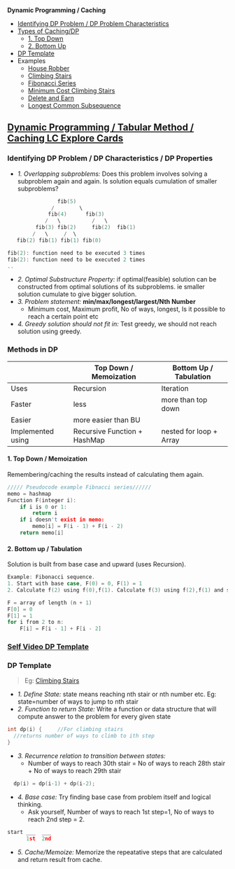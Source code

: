 **Dynamic Programming / Caching**
- [Identifying DP Problem / DP Problem Characteristics](#i)
- [Types of Caching/DP](#t)
  - [1. Top Down](#td)
  - [2. Bottom Up](#bu)
- [DP Template](#tem)
- Examples
  - [House Robber](/DS_Questions/Questions/vectors_arrays/Find_Search_Count/Find/Unsorted/Maximum/Max_Money_House_Robber.md)
  - [Climbing Stairs](/DS_Questions/Questions/Permutation_Combination/No_of_Ways_to_Climb_ith_Stairs_1or2Steps.md)
  - [Fibonacci Series](/DS_Questions/Questions/Number/Fibonacci_Number.md)
  - [Minimum Cost Climbing Stairs](/DS_Questions/Questions/Number/Minimum_Cost_Climbing_Stairs.md)
  - [Delete and Earn](/DS_Questions/Questions/Number/Delete_and_Earn_or_Max_Gains.md)
  - [Longest Common Subsequence](/DS_Questions/Questions/Strings/SubString_SubSequence/Longest_Common_SubSequence_in_2_strings.md)


## [Dynamic Programming / Tabular Method / Caching LC Explore Cards](https://leetcode.com/explore/featured/card/dynamic-programming/630/an-introduction-to-dynamic-programming/4034/)
<a name=i></a>
### Identifying DP Problem / DP Characteristics / DP Properties
- _1. Overlapping subproblems:_ Does this problem involves solving a subproblem again and again. Is solution equals cumulation of smaller subproblems?
```c
                fib(5)
              /        \ 
             fib(4)      fib(3)
            /   \          /   \   
         fib(3) fib(2)     fib(2)  fib(1)
        /   \     /  \
   fib(2) fib(1) fib(1) fib(0) 

fib(2): function need to be executed 3 times
fib(2): function need to be executed 2 times
..
```
- _2. Optimal Substructure Property:_ if optimal(feasible) solution can be constructed from optimal solutions of its subproblems. ie smaller solution cumulate to give bigger solution.
- _3. Problem statement:_ **min/max/longest/largest/Nth Number**
  - Minimum cost, Maximum profit, No of ways, longest, Is it possible to reach a certain point etc
- _4. Greedy solution should not fit in:_ Test greedy, we should not reach solution using greedy.

<a name=t></a>
### Methods in DP

||Top Down / Memoization|Bottom Up / Tabulation|
|---|---|---|
|Uses| Recursion | Iteration |
|Faster| less | more than top down |
|Easier| more easier than BU||
|Implemented using|Recursive Function + HashMap|nested for loop + Array|

<a name=td></a>
#### 1. Top Down / Memoization 
Remembering/caching the results instead of calculating them again. 
```c
///// Pseudocode example Fibnacci series//////
memo = hashmap
Function F(integer i):
    if i is 0 or 1: 
        return i
    if i doesn't exist in memo:
        memo[i] = F(i - 1) + F(i - 2)
    return memo[i]
```
<a name=bu></a>
#### 2. Bottom up / Tabulation
Solution is built from base case and upward (uses Recursion).
```c
Example: Fibonacci sequence.
1. Start with base case, F(0) = 0, F(1) = 1
2. Calculate f(2) using f(0),f(1). Calculate f(3) using f(2),f(1) and so on

F = array of length (n + 1)
F[0] = 0
F[1] = 1
for i from 2 to n:
    F[i] = F[i - 1] + F[i - 2]
```

### [Self Video DP Template](https://www.youtube.com/watch?v=TJ0qPxdnKnQ)

<a name=tem></a>
### DP Template
> Eg: [Climbing Stairs](/DS_Questions/Questions/Permutation_Combination/Climb_Stairs_1or2_steps.md)
- _1. Define State:_ state means reaching nth stair or nth number etc. Eg: state=number of ways to jump to nth stair
- _2. Function to return State:_ Write a function or data structure that will compute answer to the problem for every given state
```c
int dp(i) {     //For climbing stairs
  //returns number of ways to climb to ith step
}
```
- _3. Recurrence relation to transition between states:_
  - Number of ways to reach 30th stair = No of ways to reach 28th stair + No of ways to reach 29th stair
```c
  dp(i) = dp(i-1) + dp(i-2);
```
- _4. Base case:_ Try finding base case from problem itself and logical thinking.
  - Ask yourself, Number of ways to reach 1st step=1, No of ways to reach 2nd step = 2.
```c
start ___  ___
      1st  2nd
```
- _5. Cache/Memoize:_ Memorize the repeatative steps that are calculated and return result from cache.
